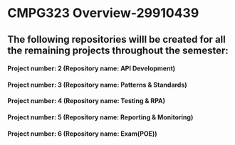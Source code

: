 # CMPG323 Overview-29910439
## The following repositories willl be created for all the remaining projects throughout the semester:
#### Project number: 2 (Repository name: API Development)

#### Project number: 3 (Repository name: Patterns & Standards)

#### Project number: 4 (Repository name: Testing & RPA)

#### Project number: 5 (Repository name: Reporting & Monitoring)

#### Project number: 6 (Repository name: Exam(POE))

